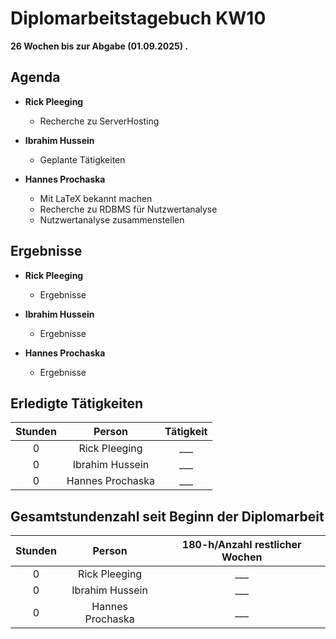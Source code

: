 
# Diplomarbeitstagebuch KW10

**26 Wochen bis zur Abgabe (01.09.2025) .**

## Agenda

* **Rick Pleeging**
    * Recherche zu ServerHosting

* **Ibrahim Hussein**
    * Geplante Tätigkeiten

* **Hannes Prochaska**
    * Mit LaTeX bekannt machen
    * Recherche zu RDBMS für Nutzwertanalyse
    * Nutzwertanalyse zusammenstellen

## Ergebnisse

* **Rick Pleeging**
    * Ergebnisse

* **Ibrahim Hussein**
    * Ergebnisse

* **Hannes Prochaska**
    * Ergebnisse

## Erledigte Tätigkeiten

| Stunden | Person | Tätigkeit |
| :-----: | :----: | :-------: |
| 0 | Rick Pleeging | ___ |
| 0 | Ibrahim Hussein | ___ |
| 0 | Hannes Prochaska | ___ |

## Gesamtstundenzahl seit Beginn der Diplomarbeit

| Stunden | Person | 180-h/Anzahl restlicher Wochen |
| :-----: | :----: | :-------: |
| 0 | Rick Pleeging | ___ |
| 0 | Ibrahim Hussein | ___ |
| 0 | Hannes Prochaska | ___ |
